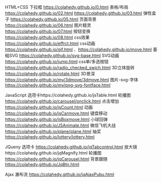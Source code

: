 HTML+CSS
下拉框 https://colahedy.github.io/0.html
表格/布局  https://colahedy.github.io/02.html  https://colahedy.github.io/03.html
弹性盒子  https://colahedy.github.io/05.html
页面背景 https://colahedy.github.io/06.html
图片精灵 https://colahedy.github.io/07.html
按钮变换 https://colahedy.github.io/08.html
css效果 https://colahedy.github.io/effrct.html
css动画 https://colahedy.github.io/gif.html  、https://colahedy.github.io/move.html
基础SVG https://colahedy.github.io/svg-base.html
SVG动画 https://colahedy.github.io/jump.html
css单/多选按钮 https://colahedy.github.io/radio_checked_swich.html
3D立体旋转 https://colahedy.github.io/rotate.html
3D景深  https://colahedy.github.io/my/3dmove/3dmove.html
图片-svg-字体  https://colahedy.github.io/my/png-svg-fontface.html


JavaScript
选项卡https://colahedy.github.io/jsTable.html
轮播图 https://colahedy.github.io/carousel/onclick.html
点击增加 https://colahedy.github.io/jsCount.html
动画 https://colahedy.github.io/jsCarmove.html
键盘移动 https://colahedy.github.io/jsBoxmove.html
小球回弹 https://colahedy.github.io/JSAnimate.html
微信飞机大战  https://colahedy.github.io/plane/plane.html
抽奖  https://colahedy.github.io/lottery/lottery.html

JQueny
选项卡 https://colahedy.github.io/jqTabcontrol.html
放大镜https://colahedy.github.io/jqMagnify.html
轮播图 https://colahedy.github.io/jqCarousel.html
背景跟随 https://colahedy.github.io/JqBtn.html

Ajax
瀑布流 https://colahedy.github.io/jqAjaxPubu.html